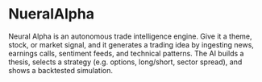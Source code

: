 # NueralAlpha
Neural Alpha is an autonomous trade intelligence engine. Give it a theme, stock, or market signal, and it generates a trading idea by ingesting news, earnings calls, sentiment feeds, and technical patterns. The AI builds a thesis, selects a strategy (e.g. options, long/short, sector spread), and shows a backtested simulation.
